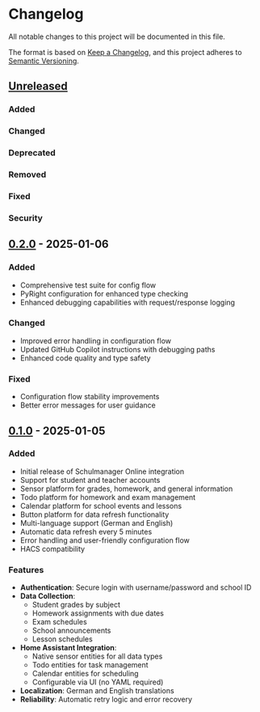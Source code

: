 # Changelog

All notable changes to this project will be documented in this file.

The format is based on [Keep a Changelog](https://keepachangelog.com/en/1.0.0/),
and this project adheres to [Semantic Versioning](https://semver.org/spec/v2.0.0.html).

## [Unreleased]

### Added
### Changed
### Deprecated
### Removed
### Fixed
### Security

## [0.2.0] - 2025-01-06

### Added
- Comprehensive test suite for config flow
- PyRight configuration for enhanced type checking
- Enhanced debugging capabilities with request/response logging

### Changed
- Improved error handling in configuration flow
- Updated GitHub Copilot instructions with debugging paths
- Enhanced code quality and type safety

### Fixed
- Configuration flow stability improvements
- Better error messages for user guidance

## [0.1.0] - 2025-01-05

### Added
- Initial release of Schulmanager Online integration
- Support for student and teacher accounts
- Sensor platform for grades, homework, and general information
- Todo platform for homework and exam management
- Calendar platform for school events and lessons
- Button platform for data refresh functionality
- Multi-language support (German and English)
- Automatic data refresh every 5 minutes
- Error handling and user-friendly configuration flow
- HACS compatibility

### Features
- **Authentication**: Secure login with username/password and school ID
- **Data Collection**: 
  - Student grades by subject
  - Homework assignments with due dates
  - Exam schedules
  - School announcements
  - Lesson schedules
- **Home Assistant Integration**:
  - Native sensor entities for all data types
  - Todo entities for task management
  - Calendar entities for scheduling
  - Configurable via UI (no YAML required)
- **Localization**: German and English translations
- **Reliability**: Automatic retry logic and error recovery

[Unreleased]: https://github.com/MrIcemanLE/Schulmanager-homeassistant/compare/v0.2.0...HEAD
[0.2.0]: https://github.com/MrIcemanLE/Schulmanager-homeassistant/compare/v0.1.0...v0.2.0
[0.1.0]: https://github.com/MrIcemanLE/Schulmanager-homeassistant/releases/tag/v0.1.0